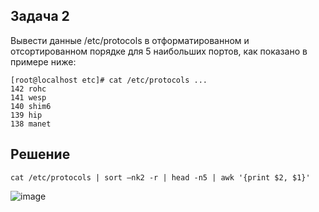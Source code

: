 ## Задача 2

Вывести данные /etc/protocols в отформатированном и отсортированном порядке для 5 наибольших портов, как показано в примере ниже:

```
[root@localhost etc]# cat /etc/protocols ...
142 rohc
141 wesp
140 shim6
139 hip
138 manet
```

## Решение 

```
cat /etc/protocols | sort –nk2 -r | head -n5 | awk '{print $2, $1}'
```
![image](https://github.com/user-attachments/assets/f1203a6b-3404-4c0b-b1fd-495548556fcd)
